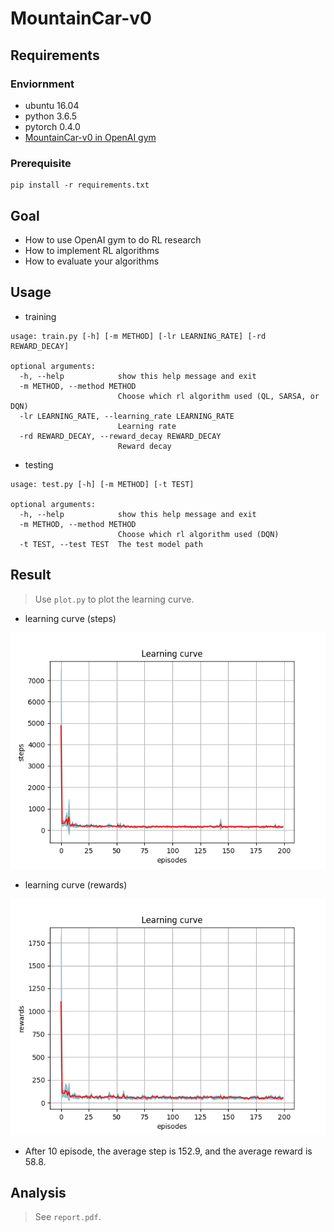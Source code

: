 # MountainCar-v0

## Requirements

### Enviornment
- ubuntu 16.04
- python 3.6.5
- pytorch 0.4.0
- [MountainCar-v0 in OpenAI gym](https://gym.openai.com/envs/MountainCar-v0/)

### Prerequisite
```
pip install -r requirements.txt
```

## Goal
- How to use OpenAI gym to do RL research
- How to implement RL algorithms
- How to evaluate your algorithms

## Usage
- training
```
usage: train.py [-h] [-m METHOD] [-lr LEARNING_RATE] [-rd REWARD_DECAY]

optional arguments:
  -h, --help            show this help message and exit
  -m METHOD, --method METHOD
                        Choose which rl algorithm used (QL, SARSA, or DQN)
  -lr LEARNING_RATE, --learning_rate LEARNING_RATE
                        Learning rate
  -rd REWARD_DECAY, --reward_decay REWARD_DECAY
                        Reward decay

```

- testing
```
usage: test.py [-h] [-m METHOD] [-t TEST]

optional arguments:
  -h, --help            show this help message and exit
  -m METHOD, --method METHOD
                        Choose which rl algorithm used (DQN)
  -t TEST, --test TEST  The test model path

```

## Result
> Use `plot.py` to plot the learning curve.
- learning curve (steps)

![leanring curve (steps)](https://github.com/HaoTse/mountain-car-v0/blob/master/img/steps.png)

- learning curve (rewards)

![leanring curve (rewards)](https://github.com/HaoTse/mountain-car-v0/blob/master/img/rewards.png)

- After 10 episode, the average step is 152.9, and the average reward is 58.8.

## Analysis
> See `report.pdf`.
